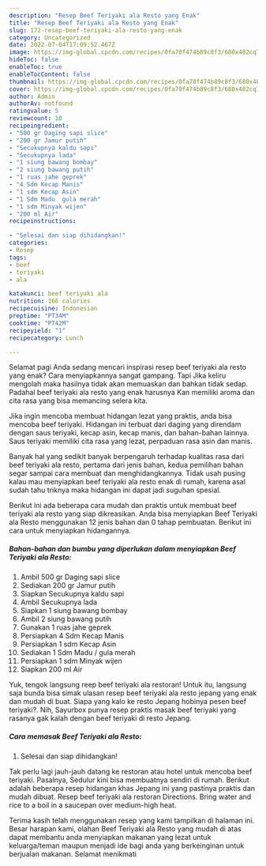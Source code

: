 ```yaml
---
description: "Resep Beef Teriyaki ala Resto yang Enak"
title: "Resep Beef Teriyaki ala Resto yang Enak"
slug: 172-resep-beef-teriyaki-ala-resto-yang-enak
category: Uncategorized
date: 2022-07-04T17:09:52.467Z
image: https://img-global.cpcdn.com/recipes/0fa70f474b89c8f3/680x482cq70/beef-teriyaki-ala-resto-foto-resep-utama.jpg
hideToc: false
enableToc: true
enableTocContent: false
thumbnail: https://img-global.cpcdn.com/recipes/0fa70f474b89c8f3/680x482cq70/beef-teriyaki-ala-resto-foto-resep-utama.jpg
cover: https://img-global.cpcdn.com/recipes/0fa70f474b89c8f3/680x482cq70/beef-teriyaki-ala-resto-foto-resep-utama.jpg
author: Admin
authorAv: notfound
ratingvalue: 5
reviewcount: 10
recipeingredient:
- "500 gr Daging sapi slice"
- "200 gr Jamur putih"
- "Secukupnya kaldu sapi"
- "Secukupnya lada"
- "1 siung bawang bombay"
- "2 siung bawang putih"
- "1 ruas jahe geprek"
- "4 Sdm Kecap Manis"
- "1 sdm Kecap Asin"
- "1 Sdm Madu  gula merah"
- "1 sdm Minyak wijen"
- "200 ml Air"
recipeinstructions:

- "Selesai dan siap dihidangkan!"
categories:
- Resep
tags:
- beef
- teriyaki
- ala

katakunci: beef teriyaki ala 
nutrition: 166 calories
recipecuisine: Indonesian
preptime: "PT34M"
cooktime: "PT42M"
recipeyield: "1"
recipecategory: Lunch

---
```



Selamat pagi Anda sedang mencari inspirasi resep beef teriyaki ala resto yang enak? Cara menyiapkannya sangat gampang. Tapi Jika keliru mengolah maka hasilnya tidak akan memuaskan dan bahkan tidak sedap. Padahal beef teriyaki ala resto yang enak harusnya Kan memiliki aroma dan cita rasa yang bisa memancing selera kita.


Jika ingin mencoba membuat hidangan lezat yang praktis, anda bisa mencoba beef teriyaki. Hidangan ini terbuat dari daging yang direndam dengan saus teriyaki, kecap asin, kecap manis, dan bahan-bahan lainnya. Saus teriyaki memiliki cita rasa yang lezat, perpaduan rasa asin dan manis.

Banyak hal yang sedikit banyak berpengaruh terhadap kualitas rasa dari beef teriyaki ala resto, pertama dari jenis bahan, kedua pemilihan bahan segar sampai cara membuat dan menghidangkannya. Tidak usah pusing kalau mau menyiapkan beef teriyaki ala resto enak di rumah, karena asal sudah tahu triknya maka hidangan ini dapat jadi suguhan spesial.


Berikut ini ada beberapa cara mudah dan praktis untuk membuat beef teriyaki ala resto yang siap dikreasikan. Anda bisa menyiapkan Beef Teriyaki ala Resto menggunakan 12 jenis bahan dan 0 tahap pembuatan. Berikut ini cara untuk menyiapkan hidangannya.

<!--inarticleads1-->

##### Bahan-bahan dan bumbu yang diperlukan dalam menyiapkan Beef Teriyaki ala Resto:

1. Ambil 500 gr Daging sapi slice
1. Sediakan 200 gr Jamur putih
1. Siapkan Secukupnya kaldu sapi
1. Ambil Secukupnya lada
1. Siapkan 1 siung bawang bombay
1. Ambil 2 siung bawang putih
1. Gunakan 1 ruas jahe geprek
1. Persiapkan 4 Sdm Kecap Manis
1. Persiapkan 1 sdm Kecap Asin
1. Sediakan 1 Sdm Madu / gula merah
1. Persiapkan 1 sdm Minyak wijen
1. Siapkan 200 ml Air


Yuk, tengok langsung reep beef teriyaki ala restoran! Untuk itu, langsung saja bunda bisa simak ulasan resep beef teriyaki ala resto jepang yang enak dan mudah di buat. Siapa yang kalo ke resto Jepang hobinya pesen beef teriyaki?. Nih, Sayurbox punya resep praktis masak beef teriyaki yang rasanya gak kalah dengan beef teriyaki di resto Jepang. 

<!--inarticleads2-->

##### Cara memasak Beef Teriyaki ala Resto:


1. Selesai dan siap dihidangkan!

Tak perlu lagi jauh-jauh datang ke restoran atau hotel untuk mencoba beef teriyaki. Pasalnya, Sedulur kini bisa membuatnya sendiri di rumah. Berikut adalah beberapa resep hidangan khas Jepang ini yang pastinya praktis dan mudah dibuat. Resep beef teriyaki ala restoran Directions. Bring water and rice to a boil in a saucepan over medium-high heat. 

Terima kasih telah menggunakan resep yang kami tampilkan di halaman ini. Besar harapan kami, olahan Beef Teriyaki ala Resto yang mudah di atas dapat membantu anda menyiapkan makanan yang lezat untuk keluarga/teman maupun menjadi ide bagi anda yang berkeinginan untuk berjualan makanan. Selamat menikmati
